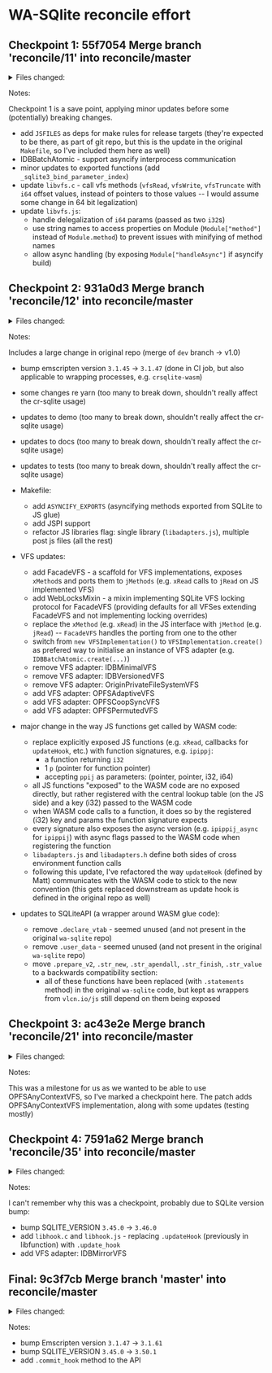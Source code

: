 # WA-SQlite reconcile effort

## Checkpoint 1: 55f7054 Merge branch 'reconcile/11' into reconcile/master

<details>
<summary>Files changed:</summary> 

.github/ISSUE_TEMPLATE/bug_report.md
Makefile
README.md
src/examples/IDBBatchAtomicVFS.js
src/exported_functions.json
src/extra_exported_runtime_methods.json
src/libvfs.c
src/libvfs.js
yarn.lock

</details>

Notes: 

Checkpoint 1 is a save point, applying minor updates before some (potentially) breaking changes.

- add `JSFILES` as deps for make rules for release targets (they're expected to be there, as part of git repo, but this is the update in the original `Makefile`, so I've included them here as well)
- IDBBatchAtomic - support asyncify interprocess communication
- minor updates to exported functions (add `_sqlite3_bind_parameter_index`)
- update `libvfs.c` - call vfs methods (`vfsRead`, `vfsWrite`, `vfsTruncate` with `i64` offset values, instead of pointers to those values -- I would assume some change in 64 bit legalization)
- update `libvfs.js`:
  - handle delegalization of `i64` params (passed as two `i32`s)
  - use string names to access properties on Module (`Module["method"]` instead of `Module.method`) to prevent issues with minifying of method names
  - allow async handling (by exposing `Module["handleAsync"]` if asyncify build)

## Checkpoint 2: 931a0d3 Merge branch 'reconcile/12' into reconcile/master

<details>
<summary>Files changed:</summary>

.github/workflows/ci.yml
.gitignore
.yarn/releases/yarn-3.1.1.cjs
.yarn/releases/yarn-4.0.2.cjs
.yarnrc.yml
Makefile
README.md
demo/ahp-contention.html
demo/ahp-contention.js
demo/ahp-demo.html
demo/ahp-demo.js
demo/ahp-worker.js
demo/benchmarks.js
demo/benchmarks/benchmark1.sql
demo/benchmarks/benchmark10.sql
demo/benchmarks/benchmark11.sql
demo/benchmarks/benchmark12.sql
demo/benchmarks/benchmark13.sql
demo/benchmarks/benchmark14.sql
demo/benchmarks/benchmark15.sql
demo/benchmarks/benchmark16.sql
demo/benchmarks/benchmark2.sql
demo/benchmarks/benchmark3.sql
demo/benchmarks/benchmark4.sql
demo/benchmarks/benchmark5.sql
demo/benchmarks/benchmark6.sql
demo/benchmarks/benchmark7.sql
demo/benchmarks/benchmark8.sql
demo/benchmarks/benchmark9.sql
demo/benchmarks/benchmarks.html
demo/benchmarks/benchmarks.js
demo/benchmarks/index.html
demo/clean-worker.js
demo/contention-sharedworker.js
demo/contention.html
demo/contention.js
demo/contention/contention-worker.js
demo/contention/contention.html
demo/contention/contention.js
demo/contention/index.html
demo/demo-worker.js
demo/demo.html
demo/demo.js
demo/file/index.js
demo/file/service-worker.js
demo/file/verifier.js
demo/hello.html
demo/hello.js
demo/index.html
demo/index.js
demo/retry/RetryVFS.js
demo/retry/retry-worker.js
demo/write-hint/index.html
demo/write-hint/index.js
demo/write-hint/worker.js
y/releases/yarn-4.0.2.cjs
y/sdks/integrations.yml
y/sdks/typescript/bin/tsc
y/sdks/typescript/bin/tsserver
y/sdks/typescript/lib/tsc.js
y/sdks/typescript/lib/tsserver.js
y/sdks/typescript/lib/tsserverlibrary.js
y/sdks/typescript/lib/typescript.js
y/sdks/typescript/package.json
yarn.lock
docs/assets/highlight.css
docs/assets/icons.css
docs/assets/icons.png
docs/assets/icons@2x.png
docs/assets/main.js
docs/assets/navigation.js
docs/assets/search.js
docs/assets/style.css
docs/assets/widgets.png
docs/assets/widgets@2x.png
docs/index.html
docs/interfaces/SQLiteAPI.html
docs/interfaces/SQLiteModule.html
docs/interfaces/SQLiteModuleIndexInfo.html
docs/interfaces/SQLitePrepareOptions.html
docs/interfaces/SQLiteVFS.html
docs/types/SQLiteCompatibleType.html
jsconfig.json
package.json
src/FacadeVFS.js
src/VFS.js
src/WebLocksMixin.js
src/asyncify_exports.json
src/asyncify_imports.json
src/examples/AccessHandlePoolVFS.js
src/examples/ArrayAsyncModule.js
src/examples/ArrayModule.js
src/examples/IDBBatchAtomicVFS.js
src/examples/IDBContext.js
src/examples/IDBMinimalVFS.js
src/examples/IDBVersionedVFS.js
src/examples/MemoryAsyncVFS.js
src/examples/MemoryVFS.js
src/examples/OPFSAdaptiveVFS.js
src/examples/OPFSCoopSyncVFS.js
src/examples/OPFSPermutedVFS.js
src/examples/OriginPrivateFileSystemVFS.js
src/examples/README.md
src/examples/WebLocks.js
src/exported_functions.json
src/libadapters.h
src/libadapters.js
src/libauthorizer.c
src/libauthorizer.js
src/libfunction.c
src/libfunction.js
src/libmodule.c
src/libmodule.js
src/libprogress.c
src/libprogress.js
src/libvfs.c
src/libvfs.js
src/main.c
src/sqlite-api.js
src/sqlite-constants.js
src/types/index.d.ts
test/AccessHandlePoolVFS.test.js
test/IDBBatchAtomicVFS.test.js
test/MemoryAsyncVFS.test.js
test/MemoryVFS.test.js
test/OPFSCoopSyncVFS.test.js
test/OPFSPermutedVFS.test.js
test/OriginPrivateVFS.test.js
test/TestContext.js
test/WebLocksMixin.test.js
test/api.test.js
test/api_exec.js
test/api_misc.js
test/api_statements.js
test/callbacks.test.js
test/obsolete/GOOG.js
test/obsolete/IDBBatchAtomicVFS.test.js
test/obsolete/IDBMinimalVFS.test.js
test/obsolete/MemoryAsyncVFS.test.js
test/obsolete/MemoryVFS.test.js
test/obsolete/OPFSProxy.js
test/obsolete/OPFSWorker.js
test/obsolete/OriginPrivateFileSystemVFS.test.js
test/obsolete/VFS.test.js
test/obsolete/VFSTests.js
test/obsolete/WebLocks.test.js
test/obsolete/api-instances.js
test/obsolete/module.test.js
test/obsolete/sqlite-api.test.js
test/obsolete/tag.test.js
test/sql.test.js
test/sql_0001.js
test/sql_0002.js
test/sql_0003.js
test/sql_0004.js
test/sql_0005.js
test/test-worker.js
test/vfs_xAccess.js
test/vfs_xClose.js
test/vfs_xOpen.js
test/vfs_xRead.js
test/vfs_xWrite.js
typedoc.json
web-test-runner.config.mjs


</details>

Notes:

Includes a large change in original repo (merge of `dev` branch -> v1.0)

- bump emscripten version `3.1.45` -> `3.1.47` (done in CI job, but also applicable to wrapping processes, e.g. `crsqlite-wasm`)
- some changes re yarn (too many to break down, shouldn't really affect the cr-sqlite usage)
- updates to demo (too many to break down, shouldn't really affect the cr-sqlite usage)
- updates to docs (too many to break down, shouldn't really affect the cr-sqlite usage)
- updates to tests (too many to break down, shouldn't really affect the cr-sqlite usage)

- Makefile:
  - add `ASYNCIFY_EXPORTS` (asyncifying methods exported from SQLite to JS glue)
  - add JSPI support
  - refactor JS libraries flag: single library (`libadapters.js`), multiple post js files (all the rest)

- VFS updates:
  - add FacadeVFS - a scaffold for VFS implementations, exposes `xMethod`s and ports them to `jMethods` (e.g. `xRead` calls to `jRead` on JS implemented VFS)
  - add WebLocksMixin - a mixin implementing SQLite VFS locking protocol for FacadeVFS (providing defaults for all VFSes extending FacadeVFS and not implementing locking overrides)
  - replace the `xMethod` (e.g. `xRead`) in the JS interface with `jMethod` (e.g. `jRead`) -- `FacadeVFS` handles the porting from one to the other
  - switch from `new VFSImplementation()` to `VFSImplementation.create()` as prefered way to initialise an instance of VFS adapter (e.g. `IDBBatchAtomic.create(...)`)
  - remove VFS adapter: IDBMinimalVFS
  - remove VFS adapter: IDBVersionedVFS
  - remove VFS adapter: OriginPrivateFileSystemVFS
  - add VFS adapter: OPFSAdaptiveVFS
  - add VFS adapter: OPFSCoopSyncVFS
  - add VFS adapter: OPFSPermutedVFS

- major change in the way JS functions get called by WASM code:
  - replace explicitly exposed JS functions (e.g. `xRead`, callbacks for `updateHook`, etc.) with function signatures, e.g. `ipippj`:
    - a function returning `i32`
    - 1 `p` (pointer for function pointer)
    - accepting `ppij` as parameters: (pointer, pointer, i32, i64)
  - all JS functions "exposed" to the WASM code are no exposed directly, but rather registered with the central lookup table (on the JS side) and a key (i32) passed to the WASM code
  - when WASM code calls to a function, it does so by the registered (i32) key and params the function signature expects
  - every signature also exposes the async version (e.g. `ipippij_async` for `ipippij`) with async flags passed to the WASM code when registering the function
  - `libadapters.js` and `libadapters.h` define both sides of cross environment function calls
  - following this update, I've refactored the way `updateHook` (defined by Matt) communicates with the WASM code to stick to the new convention (this gets replaced downstream as update hook is defined in the original repo as well)

- updates to SQLiteAPI (a wrapper around WASM glue code):
  - remove `.declare_vtab` - seemed unused (and not present in the original `wa-sqlite` repo)
  - remove `.user_data` - seemed unused (and not present in the original `wa-sqlite` repo)
  - move `.prepare_v2`, `.str_new`, `.str_apendall`, `.str_finish`, `.str_value` to a backwards compatibility section:
    - all of these functions have been replaced (with `.statements` method) in the original `wa-sqlite` code, but kept as wrappers from `vlcn.io/js` still depend on them being exposed

## Checkpoint 3: ac43e2e Merge branch 'reconcile/21' into reconcile/master

<details>
<summary>Files changed:</summary>

README.md
demo/demo-worker.js
demo/file/index.js
demo/hello.html
demo/hello.js
demo/hello/README.md
demo/hello/hello.html
demo/hello/hello.js
demo/hello/index.html
package.json
src/WebLocksMixin.js
src/examples/OPFSAnyContextVFS.js
src/examples/README.md
test/IDBBatchAtomicVFS.test.js
test/OPFSAdaptiveVFS.test.js
test/OPFSAnyContextVFS.test.js
test/api.test.js
test/data/idbv5.json
test/obsolete/GOOG.js
test/obsolete/IDBBatchAtomicVFS.test.js
test/obsolete/IDBMinimalVFS.test.js
test/obsolete/MemoryAsyncVFS.test.js
test/obsolete/MemoryVFS.test.js
test/obsolete/OPFSProxy.js
test/obsolete/OPFSWorker.js
test/obsolete/VFSTests.js
test/obsolete/WebLocks.test.js
test/sql.test.js
test/test-worker.js
yarn.lock

</details>

Notes:

This was a milestone for us as we wanted to be able to use OPFSAnyContextVFS, so I've marked a checkpoint here. 
The patch adds OPFSAnyContextVFS implementation, along with some updates (testing mostly)

## Checkpoint 4: 7591a62 Merge branch 'reconcile/35' into reconcile/master

<details>
<summary>Files changed:</summary>

Makefile
README.md
demo/contention/contention-worker.js
demo/demo-worker.js
demo/hello/hello.html
demo/hello/hello.js
docs/assets/search.js
docs/interfaces/SQLiteAPI.html
package.json
src/asyncify_imports.json
src/examples/IDBMirrorVFS.js
src/examples/OPFSPermutedVFS.js
src/examples/README.md
src/libadapters.h
src/libadapters.js
src/libfunction.c
src/libfunction.js
src/libhook.c
src/libhook.js
src/sqlite-api.js
src/types/index.d.ts
test/IDBMirrorVFS.test.js
test/TestContext.js
test/api.test.js
test/api_statements.js
test/callbacks.test.js
test/sql.test.js
test/test-worker.js
yarn.lock

</details>

Notes:

I can't remember why this was a checkpoint, probably due to SQLite version bump:
- bump SQLITE_VERSION `3.45.0` -> `3.46.0`
- add `libhook.c` and `libhook.js` - replacing `.updateHook` (previously in libfunction) with `.update_hook`
- add VFS adapter: IDBMirrorVFS

## Final: 9c3f7cb Merge branch 'master' into reconcile/master

<details>
<summary>Files changed:</summary>

.github/ISSUE_TEMPLATE/-do-not-post-anything-other-than-a-bug-report.md
.github/workflows/ci.yml
Makefile
README.md
demo/demo.js
demo/file/index.js
demo/file/service-worker.js
demo/file/verifier.js
demo/hello/hello.js
docs/assets/search.js
docs/interfaces/SQLiteAPI.html
package.json
src/FacadeVFS.js
src/WebLocksMixin.js
src/examples/IDBBatchAtomicVFS.js
src/examples/IDBMirrorVFS.js
src/examples/MemoryVFS.js
src/examples/OPFSAdaptiveVFS.js
src/examples/OPFSCoopSyncVFS.js
src/examples/OPFSPermutedVFS.js
src/examples/README.md
src/extra_exported_runtime_methods.json
src/jspi_exports.json
src/libadapters.js
src/libhook.c
src/libhook.js
src/sqlite-api.js
src/types/globals.d.ts
src/types/index.d.ts
test/api_statements.js
test/callbacks.test.js
web-test-runner.config.mjs
yarn.lock

</details>

Notes:

- bump Emscripten version `3.1.47` -> `3.1.61`
- bump SQLITE_VERSION `3.45.0` -> `3.50.1`
- add `.commit_hook` method to the API
